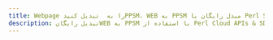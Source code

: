 ---title: Webpage را به  تبدیل کنیدPPSM، WEB به PPSM مبدل رایگان یا Perl SDKdescription: تبدیل رایگانWEB به PPSM با استفاده از Perl Cloud APIs & SDK همچنین اسناد PDF را در Cloud ایجاد، ویرایش و رندر کنید.---